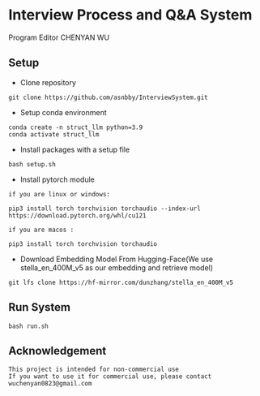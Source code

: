 # Interview Process and Q&A System

Program Editor CHENYAN WU

## Setup
- Clone repository 
```
git clone https://github.com/asnbby/InterviewSystem.git
```
- Setup conda environment
```
conda create -n struct_llm python=3.9
conda activate struct_llm
```
- Install packages with a setup file
```
bash setup.sh
```
- Install pytorch module
```
if you are linux or windows:
```
```
pip3 install torch torchvision torchaudio --index-url https://download.pytorch.org/whl/cu121
```
```
if you are macos :
```
```
pip3 install torch torchvision torchaudio
```
- Download Embedding Model From Hugging-Face(We use stella_en_400M_v5 as our embedding and retrieve model)
```
git lfs clone https://hf-mirror.com/dunzhang/stella_en_400M_v5
```

## Run System
```
bash run.sh
```

## Acknowledgement
```
This project is intended for non-commercial use
If you want to use it for commercial use, please contact wuchenyan0823@gmail.com
```
